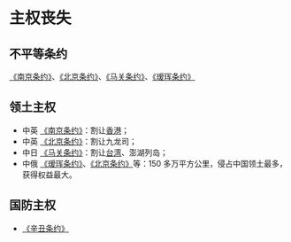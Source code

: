 # 主权丧失

<!-- :主权丧失: -->

## 不平等条约

[《南京条约》](《南京条约》.md)、[《北京条约》](《北京条约》.md)、[《马关条约》](《马关条约》.md)、[《瑷珲条约》](《瑷珲条约》.md)

## 领土主权

- 中英 [《南京条约》](《南京条约》.md)：割让[香港](香港.md)；
- 中英 [《北京条约》](《北京条约》.md)：割让九龙司；
- 中日 [《马关条约》](《马关条约》.md)：割让[台湾](台湾.md)、澎湖列岛；
- 中俄 [《瑷珲条约》](《瑷珲条约》.md)、[《北京条约》](《北京条约》.md)等：150 多万平方公里，侵占中国领土最多，获得权益最大。

## 国防主权

- [《辛丑条约》](《辛丑条约》.md)
